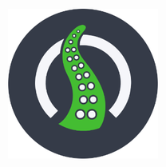 <p align="center">
    <img width="300" height="300" src="https://github.com/UnchartedBull/OctoDash/raw/main/src/assets/icon/icon.png">
</p>